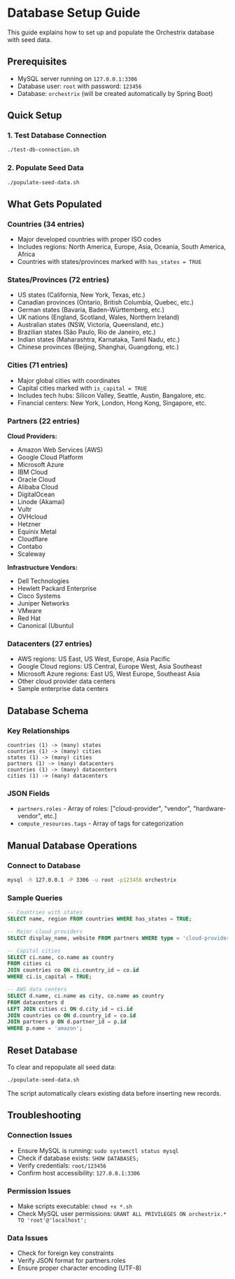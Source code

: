 # Database Setup Guide

This guide explains how to set up and populate the Orchestrix database with seed data.

## Prerequisites

- MySQL server running on `127.0.0.1:3306`
- Database user: `root` with password: `123456`
- Database: `orchestrix` (will be created automatically by Spring Boot)

## Quick Setup

### 1. Test Database Connection
```bash
./test-db-connection.sh
```

### 2. Populate Seed Data
```bash
./populate-seed-data.sh
```

## What Gets Populated

### Countries (34 entries)
- Major developed countries with proper ISO codes
- Includes regions: North America, Europe, Asia, Oceania, South America, Africa
- Countries with states/provinces marked with `has_states = TRUE`

### States/Provinces (72 entries)
- US states (California, New York, Texas, etc.)
- Canadian provinces (Ontario, British Columbia, Quebec, etc.)
- German states (Bavaria, Baden-Württemberg, etc.)
- UK nations (England, Scotland, Wales, Northern Ireland)
- Australian states (NSW, Victoria, Queensland, etc.)
- Brazilian states (São Paulo, Rio de Janeiro, etc.)
- Indian states (Maharashtra, Karnataka, Tamil Nadu, etc.)
- Chinese provinces (Beijing, Shanghai, Guangdong, etc.)

### Cities (71 entries)
- Major global cities with coordinates
- Capital cities marked with `is_capital = TRUE`
- Includes tech hubs: Silicon Valley, Seattle, Austin, Bangalore, etc.
- Financial centers: New York, London, Hong Kong, Singapore, etc.

### Partners (22 entries)
**Cloud Providers:**
- Amazon Web Services (AWS)
- Google Cloud Platform
- Microsoft Azure
- IBM Cloud
- Oracle Cloud
- Alibaba Cloud
- DigitalOcean
- Linode (Akamai)
- Vultr
- OVHcloud
- Hetzner
- Equinix Metal
- Cloudflare
- Contabo
- Scaleway

**Infrastructure Vendors:**
- Dell Technologies
- Hewlett Packard Enterprise
- Cisco Systems
- Juniper Networks
- VMware
- Red Hat
- Canonical (Ubuntu)

### Datacenters (27 entries)
- AWS regions: US East, US West, Europe, Asia Pacific
- Google Cloud regions: US Central, Europe West, Asia Southeast
- Microsoft Azure regions: East US, West Europe, Southeast Asia
- Other cloud provider data centers
- Sample enterprise data centers

## Database Schema

### Key Relationships
```
countries (1) -> (many) states
countries (1) -> (many) cities
states (1) -> (many) cities
partners (1) -> (many) datacenters
countries (1) -> (many) datacenters
cities (1) -> (many) datacenters
```

### JSON Fields
- `partners.roles` - Array of roles: ["cloud-provider", "vendor", "hardware-vendor", etc.]
- `compute_resources.tags` - Array of tags for categorization

## Manual Database Operations

### Connect to Database
```bash
mysql -h 127.0.0.1 -P 3306 -u root -p123456 orchestrix
```

### Sample Queries
```sql
-- Countries with states
SELECT name, region FROM countries WHERE has_states = TRUE;

-- Major cloud providers
SELECT display_name, website FROM partners WHERE type = 'cloud-provider';

-- Capital cities
SELECT ci.name, co.name as country 
FROM cities ci 
JOIN countries co ON ci.country_id = co.id 
WHERE ci.is_capital = TRUE;

-- AWS data centers
SELECT d.name, ci.name as city, co.name as country 
FROM datacenters d
LEFT JOIN cities ci ON d.city_id = ci.id
JOIN countries co ON d.country_id = co.id
JOIN partners p ON d.partner_id = p.id
WHERE p.name = 'amazon';
```

## Reset Database
To clear and repopulate all seed data:
```bash
./populate-seed-data.sh
```

The script automatically clears existing data before inserting new records.

## Troubleshooting

### Connection Issues
- Ensure MySQL is running: `sudo systemctl status mysql`
- Check if database exists: `SHOW DATABASES;`
- Verify credentials: `root/123456`
- Confirm host accessibility: `127.0.0.1:3306`

### Permission Issues
- Make scripts executable: `chmod +x *.sh`
- Check MySQL user permissions: `GRANT ALL PRIVILEGES ON orchestrix.* TO 'root'@'localhost';`

### Data Issues
- Check for foreign key constraints
- Verify JSON format for partners.roles
- Ensure proper character encoding (UTF-8)